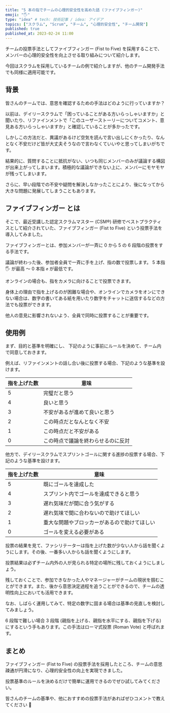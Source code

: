 ```yaml
---
title: "5 本の指でチームの心理的安全性を高めた話 (ファイブフィンガー)"
emoji: "🖐"
type: "idea" # tech: 技術記事 / idea: アイデア
topics: ["スクラム", "Scrum", "チーム", "心理的安全性", "チーム開発"]
published: true
published_at: 2023-02-24 11:00
---
```


チームの投票手法としてファイブフィンガー (Fist to Five) を採用することで、メンバーの心理的安全性を向上させる取り組みについて紹介します。

今回はスクラムを採用しているチームの例で紹介しますが、他のチーム開発手法でも同様に適用可能です。

## 背景

皆さんのチームでは、意思を確認するための手法はどのように行っていますか？

以前は、デイリースクラムで「困っていることがある方いらっしゃいますか」と聞いたり、リファインメントで「このユーザーストーリーについてコメント、意見ある方いらっしゃいますか」と確認していることが多かったです。

しかしこの方法だと、異議があるけど空気を読んで言い出しにくかったり、なんとなく不安だけど皆が大丈夫そうなので言わなくていいやと思ってしまいがちです。

結果的に、質問することに抵抗がない、いつも同じメンバーのみが議論する構図が出来上がってしまいます。積極的な議論ができない上に、メンバーにモヤモヤが残ってしまいます。

さらに、早い段階での不安や疑問を解決しなかったことにより、後になってから大きな問題に発展してしまうこともあります。

## ファイブフィンガー とは

そこで、最近受講した認定スクラムマスター (CSM®) 研修でベストプラクティスとして紹介されていた、ファイブフィンガー (Fist to Five) という投票手法を導入してみました。

ファイブフィンガーとは、参加メンバーが一斉に 0 から 5 の 6 段階の投票をする手法です。

議論が終わった後、参加者全員で一斉に手を上げ、指の数で投票します。 5 本指 🖐️ が最高 ～ 0 本指 ✊ が最低です。

オンラインの場合も、指をカメラに向けることで投票できます。

身体上の理由で指を上げるのが困難な場合や、オンラインでカメラをオンにできない場合は、数字の書いてある紙を用いたり数字をチャットに送信するなどの方法でも投票ができます。

他人の意見に影響されないよう、全員で同時に投票することが重要です。

## 使用例

まず、目的と基準を明確にし、 下記のように事前にルールを決めて、チーム内で同意しておきます。

例えば、リファインメントの話し合い後に投票する場合、下記のような基準を設けます。

<!-- textlint-disable ja-technical-writing/ja-no-weak-phrase -->

| 指を上げた数 | 意味                               |
| ------------ | ---------------------------------- |
| 5            | 完璧だと思う                       |
| 4            | 良いと思う                         |
| 3            | 不安があるが進めて良いと思う       |
| 2            | この時点だとなんとなく不安         |
| 1            | この時点だと不安がある             |
| 0            | この時点で議論を終わらせるのに反対 |

他方で、デイリースクラムでスプリントゴールに関する進捗の投票する場合、下記のような基準を設けます。

| 指を上げた数 | 意味                                         |
| ------------ | -------------------------------------------- |
| 5            | 既にゴールを達成した                         |
| 4            | スプリント内でゴールを達成できると思う       |
| 3            | 遅れ気味だが間に合う気がする                 |
| 2            | 遅れ気味で間に合わないので助けてほしい       |
| 1            | 重大な問題やブロッカーがあるので助けてほしい |
| 0            | ゴールを変える必要がある                     |

<!-- textlint-enable -->

投票の結果を見て、ファシリテーターは指を上げた数が少ない人から話を聞くようにします。その後、一番多い人からも話を聞くようにします。

投票結果は必ずチーム内外の人が見られる特定の場所に残しておくようにしましょう。

残しておくことで、参加できなかった人やマネージャーがチームの現状を掴むことができます。また、後から意思決定過程を追うことができるので、チームの透明性向上においても活用できます。

なお、しばらく運用してみて、特定の数字に固まる場合は基準の見直しを検討してみましょう。

6 段階で難しい場合 3 段階 (親指を上げる、親指を水平にする、親指を下げる) にするという手もあります。この手法はローマ式投票 (Roman Vote) と呼ばれます。

## まとめ

ファイブフィンガー (Fist to Five) の投票手法を採用したところ、チームの意思疎通が円滑になり、心理的安全性の向上を実現できました。

投票基準のルールを決めるだけで簡単に運用できるのでぜひ試してみてください。

<!-- textlint-disable ja-technical-writing/ja-no-mixed-period -->

皆さんのチームの基準や、他におすすめの投票手法があればぜひコメントで教えてください 🙏
